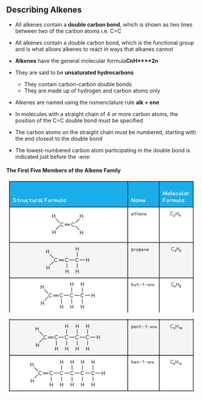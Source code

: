 ## Describing Alkenes

* All alkenes contain a **double carbon bond**, which is shown as two lines between two of the carbon atoms i.e. C=C
* All alkenes contain a double carbon bond, which is the functional group and is what allows alkenes to react in ways that alkanes cannot
* **Alkenes** have the general molecular formula**C****n****H****2n**
* They are said to be **unsaturated hydrocarbons**

  + They contain carbon-carbon double bonds
  + They are made up of hydrogen and carbon atoms only
* Alkenes are named using the nomenclature rule **alk + ene**
* In molecules with a straight chain of 4 or more carbon atoms, the position of the C=C double bond must be specified
* The carbon atoms on the straight chain must be numbered, starting with the end closest to the double bond
* The lowest-numbered carbon atom participating in the double bond is indicated just before the -ene:

#### The First Five Members of the Alkene Family

![](10.1.4-Alkenes-First-5-members-1.png)

![](10.1.4-Alkenes-First-5-members-2.png)